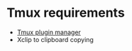 # Tmux requirements

- [Tmux plugin manager](https://github.com/tmux-plugins/tpm)
- Xclip to clipboard copying
